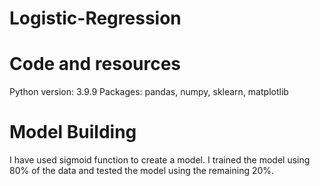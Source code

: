 # Logistic-Regression

# Code and resources
Python version: 3.9.9
Packages: pandas, numpy, sklearn, matplotlib
# Model Building
I have used sigmoid function to create a model.
I trained the model using 80% of the data and tested the model using the remaining 20%.
